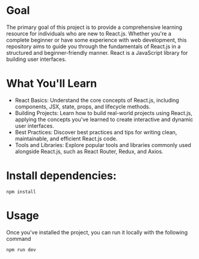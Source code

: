 # Goal
The primary goal of this project is to provide a comprehensive learning resource for individuals who are new to React.js. Whether you're a complete beginner or have some experience with web development, this repository aims to guide you through the fundamentals of React.js in a structured and beginner-friendly manner.
React is a JavaScript library for building user interfaces.

# What You'll Learn
- React Basics: Understand the core concepts of React.js, including components, JSX, state, props, and lifecycle methods.
- Building Projects: Learn how to build real-world projects using React.js, applying the concepts you've learned to create interactive and dynamic user interfaces.
- Best Practices: Discover best practices and tips for writing clean, maintainable, and efficient React.js code.
- Tools and Libraries: Explore popular tools and libraries commonly used alongside React.js, such as React Router, Redux, and Axios.

# Install dependencies:
```
npm install
```

# Usage
Once you've installed the project, you can run it locally with the following command

```
npm run dev
```
